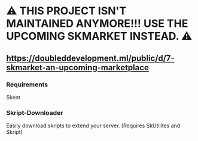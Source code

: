 # :warning: THIS PROJECT ISN'T MAINTAINED ANYMORE!!! USE THE UPCOMING SKMARKET INSTEAD. :warning:
## https://doubleddevelopment.ml/public/d/7-skmarket-an-upcoming-marketplace
### Requirements
Skent
### Skript-Downloader
Easily download skripts to extend your server. (Requires SkUtilites and Skript)
